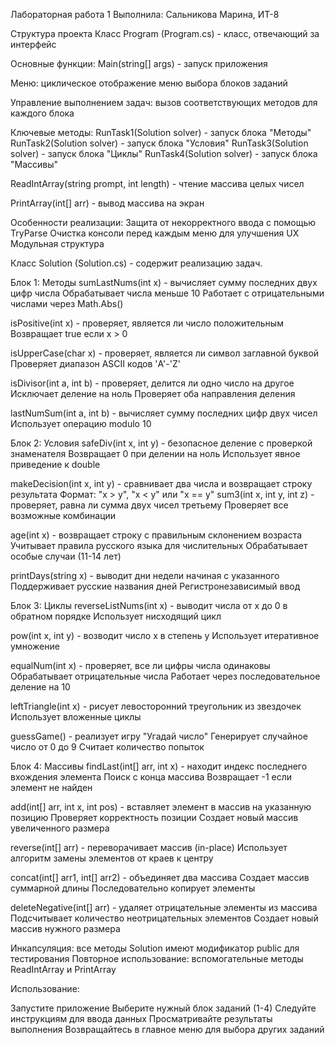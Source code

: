 Лабораторная работа 1
Выполнила: Сальникова Марина, ИТ-8

Структура проекта
Класс Program (Program.cs) - класс, отвечающий за интерфейс

Основные функции:
Main(string[] args) - запуск приложения

Меню: циклическое отображение меню выбора блоков заданий

Управление выполнением задач: вызов соответствующих методов для каждого блока

Ключевые методы:
RunTask1(Solution solver) - запуск блока "Методы"
RunTask2(Solution solver) - запуск блока "Условия"
RunTask3(Solution solver) - запуск блока "Циклы"
RunTask4(Solution solver) - запуск блока "Массивы"

ReadIntArray(string prompt, int length) - чтение массива целых чисел

PrintArray(int[] arr) - вывод массива на экран

Особенности реализации:
Защита от некорректного ввода с помощью TryParse
Очистка консоли перед каждым меню для улучшения UX
Модульная структура

Класс Solution (Solution.cs) - содержит реализацию задач.

Блок 1: Методы
sumLastNums(int x) - вычисляет сумму последних двух цифр числа
Обрабатывает числа меньше 10
Работает с отрицательными числами через Math.Abs()

isPositive(int x) - проверяет, является ли число положительным
Возвращает true если x > 0

isUpperCase(char x) - проверяет, является ли символ заглавной буквой
Проверяет диапазон ASCII кодов 'A'-'Z'

isDivisor(int a, int b) - проверяет, делится ли одно число на другое
Исключает деление на ноль
Проверяет оба направления деления

lastNumSum(int a, int b) - вычисляет сумму последних цифр двух чисел
Использует операцию modulo 10


Блок 2: Условия
safeDiv(int x, int y) - безопасное деление с проверкой знаменателя
Возвращает 0 при делении на ноль
Использует явное приведение к double

makeDecision(int x, int y) - сравнивает два числа и возвращает строку результата
Формат: "x > y", "x < y" или "x == y"
sum3(int x, int y, int z) - проверяет, равна ли сумма двух чисел третьему
Проверяет все возможные комбинации

age(int x) - возвращает строку с правильным склонением возраста
Учитывает правила русского языка для числительных
Обрабатывает особые случаи (11-14 лет)

printDays(string x) - выводит дни недели начиная с указанного
Поддерживает русские названия дней
Регистронезависимый ввод


Блок 3: Циклы
reverseListNums(int x) - выводит числа от x до 0 в обратном порядке
Использует нисходящий цикл

pow(int x, int y) - возводит число x в степень y
Использует итеративное умножение

equalNum(int x) - проверяет, все ли цифры числа одинаковы
Обрабатывает отрицательные числа
Работает через последовательное деление на 10

leftTriangle(int x) - рисует левосторонний треугольник из звездочек
Использует вложенные циклы

guessGame() - реализует игру "Угадай число"
Генерирует случайное число от 0 до 9
Считает количество попыток


Блок 4: Массивы
findLast(int[] arr, int x) - находит индекс последнего вхождения элемента
Поиск с конца массива
Возвращает -1 если элемент не найден

add(int[] arr, int x, int pos) - вставляет элемент в массив на указанную позицию
Проверяет корректность позиции
Создает новый массив увеличенного размера

reverse(int[] arr) - переворачивает массив (in-place)
Использует алгоритм замены элементов от краев к центру

concat(int[] arr1, int[] arr2) - объединяет два массива
Создает массив суммарной длины
Последовательно копирует элементы

deleteNegative(int[] arr) - удаляет отрицательные элементы из массива
Подсчитывает количество неотрицательных элементов
Создает новый массив нужного размера


Инкапсуляция: все методы Solution имеют модификатор public для тестирования
Повторное использование: вспомогательные методы ReadIntArray и PrintArray


Использование:

Запустите приложение
Выберите нужный блок заданий (1-4)
Следуйте инструкциям для ввода данных
Просматривайте результаты выполнения
Возвращайтесь в главное меню для выбора других заданий
